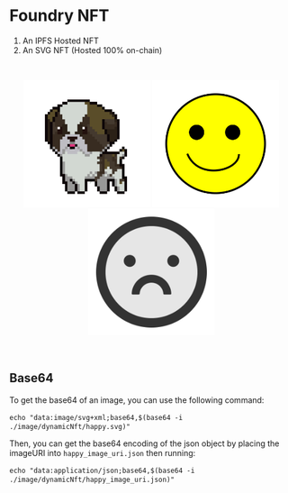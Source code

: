 # Foundry NFT


1. An IPFS Hosted NFT 
2. An SVG NFT (Hosted 100% on-chain) 
<br/>
<p align="center">
<img src="./image/dogNft/dog1.png" width="225" alt="NFT Pug">
<img src="./image/dynamicNft/happy.svg" width="225" alt="NFT Happy">
<img src="./image/dynamicNft/sad.svg" width="225" alt="NFT Frown">

</p>
<br/>


## Base64

To get the base64 of an image, you can use the following command:

```
echo "data:image/svg+xml;base64,$(base64 -i ./image/dynamicNft/happy.svg)"
```

Then, you can get the base64 encoding of the json object by placing the imageURI into `happy_image_uri.json` then running:

```
echo "data:application/json;base64,$(base64 -i ./image/dynamicNft/happy_image_uri.json)"
```
